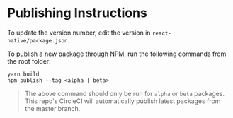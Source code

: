 # Publishing Instructions

To update the version number, edit the version in `react-native/package.json`.

To publish a new package through NPM, run the following commands from the root folder:

```
yarn build 
npm publish --tag <alpha | beta>
```

> The above command should only be run for `alpha` or `beta` packages. This repo's CircleCI will automatically publish latest packages from the master branch.
